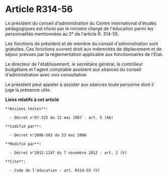 # Article R314-56

Le président du conseil d'administration du Centre international d'études pédagogiques est choisi par le ministre chargé de
l'éducation parmi les personnalités mentionnées au 2° de l'article R. 314-55. 

Les fonctions de président et de membre du conseil d'administration sont gratuites. Ces fonctions ouvrent droit aux
indemnités de déplacement et de séjour prévues par la réglementation applicable aux fonctionnaires de l'Etat. 

Le directeur de l'établissement, le secrétaire général, le contrôleur budgétaire et l'agent comptable assistent aux séances
du conseil d'administration avec voix consultative. 

Le président peut appeler à assister aux séances toute personne dont il juge la présence utile.

**Liens relatifs à cet article**

	**Anciens textes**:

	  - Décret n°87-325 du 12 mai 1987 - art. 5 (Ab)

	**Codifié par**:

	  - Décret n°2006-583 du 23 mai 2006

	**Modifié par**:

	  - Décret n°2012-1247 du 7 novembre 2012 - art. 2 (V)

	**Cite**:

	  - Code de l'éducation - art. R314-55 (V)
